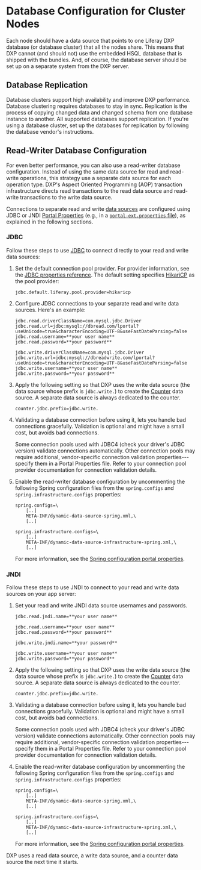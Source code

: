 # Database Configuration for Cluster Nodes

Each node should have a data source that points to one Liferay DXP database (or database cluster) that all the nodes share. This means that DXP cannot (and should not) use the embedded HSQL database that is shipped with the bundles. And, of course, the database server should be set up on a separate system from the DXP server.

## Database Replication

Database clusters support high availability and improve DXP performance. Database clustering requires databases to stay in sync. Replication is the process of copying changed data and changed schema from one database instance to another. All supported databases support replication. If you're using a database cluster, set up the databases for replication by following the database vendor's instructions.

## Read-Writer Database Configuration

For even better performance, you can also use a read-writer database configuration. Instead of using the same data source for read and read-write operations, this strategy use a separate data source for each operation type. DXP's Aspect Oriented Programming (AOP) transaction infrastructure directs read transactions to the read data source and read-write transactions to the write data source.

Connections to separate read and write [data sources](https://docs.liferay.com/portal/7.3-latest/propertiesdoc/portal.properties.html#JDBC) are configured using JDBC or JNDI [Portal Properties](../../reference/portal-properties.md) (e.g., in a [`portal-ext.properties` file](../../reference/portal-properties.md)), as explained in the following sections.

### JDBC

Follow these steps to use [JDBC](../../installing-liferay/configuring-a-database.md) to connect directly to your read and write data sources:

1.  Set the default connection pool provider. For provider information, see the [JDBC properties reference](https://docs.liferay.com/portal/7.3-latest/propertiesdoc/portal.properties.html#JDBC). The default setting specifies [HikariCP](https://github.com/brettwooldridge/HikariCP) as the pool provider:

    ```properties
    jdbc.default.liferay.pool.provider=hikaricp
    ```

1.  Configure JDBC connections to your separate read and write data sources. Here's an example:

    ```properties
    jdbc.read.driverClassName=com.mysql.jdbc.Driver
    jdbc.read.url=jdbc:mysql://dbread.com/lportal?useUnicode=true&characterEncoding=UTF-8&useFastDateParsing=false
    jdbc.read.username=**your user name**
    jdbc.read.password=**your password**

    jdbc.write.driverClassName=com.mysql.jdbc.Driver
    jdbc.write.url=jdbc:mysql://dbreadwrite.com/lportal?useUnicode=true&characterEncoding=UTF-8&useFastDateParsing=false
    jdbc.write.username=**your user name**
    jdbc.write.password=**your password**
    ```

1.  Apply the following setting so that DXP uses the write data source (the data source whose prefix is `jdbc.write.`) to create the [Counter](https://docs.liferay.com/portal/7.3-latest/propertiesdoc/portal.properties.html#Counter) data source. A separate data source is always dedicated to the counter.

    ```properties
    counter.jdbc.prefix=jdbc.write.
    ```

1.  Validating a database connection before using it, lets you handle bad connections gracefully. Validation is optional and might have a small cost, but avoids bad connections. 

    Some connection pools used with JDBC4 (check your driver's JDBC version) validate connections automatically. Other connection pools may require additional, vendor-specific connection validation properties---specify them in a Portal Properties file. Refer to your connection pool provider documentation for connection validation details.

1.  Enable the read-writer database configuration by uncommenting the following Spring configuration files from the `spring.configs` and `spring.infrastructure.configs` properties:

    ```properties
    spring.configs=\
        [..]
        META-INF/dynamic-data-source-spring.xml,\
        [..]

    spring.infrastructure.configs=\
        [..]
        META-INF/dynamic-data-source-infrastructure-spring.xml,\
        [..]
    ```

    For more information, see the [Spring configuration portal properties](https://docs.liferay.com/portal/7.3-latest/propertiesdoc/portal.properties.html#Spring).

### JNDI

Follow these steps to use JNDI to connect to your read and write data sources on your app server:

1. Set your read and write JNDI data source usernames and passwords. 

    ```properties
    jdbc.read.jndi.name=**your user name**

    jdbc.read.username=**your user name**
    jdbc.read.password=**your password**

    jdbc.write.jndi.name=**your password**

    jdbc.write.username=**your user name**
    jdbc.write.password=**your password**
    ```

1.  Apply the following setting so that DXP uses the write data source (the data source whose prefix is `jdbc.write.`) to create the [Counter](https://docs.liferay.com/portal/7.3-latest/propertiesdoc/portal.properties.html#Counter) data source. A separate data source is always dedicated to the counter.

    ```properties
    counter.jdbc.prefix=jdbc.write.
    ```

1.  Validating a database connection before using it, lets you handle bad connections gracefully. Validation is optional and might have a small cost, but avoids bad connections.

    Some connection pools used with JDBC4 (check your driver's JDBC version) validate connections automatically. Other connection pools may require additional, vendor-specific connection validation properties---specify them in a Portal Properties file. Refer to your connection pool provider documentation for connection validation details.

1.  Enable the read-writer database configuration by uncommenting the following Spring configuration files from the `spring.configs` and `spring.infrastructure.configs` properties:

    ```properties
    spring.configs=\
        [..]
        META-INF/dynamic-data-source-spring.xml,\
        [..]

    spring.infrastructure.configs=\
        [..]
        META-INF/dynamic-data-source-infrastructure-spring.xml,\
        [..]
    ```

    For more information, see the [Spring configuration portal properties](https://docs.liferay.com/portal/7.3-latest/propertiesdoc/portal.properties.html#Spring).

DXP uses a read data source, a write data source, and a counter data source the next time it starts.